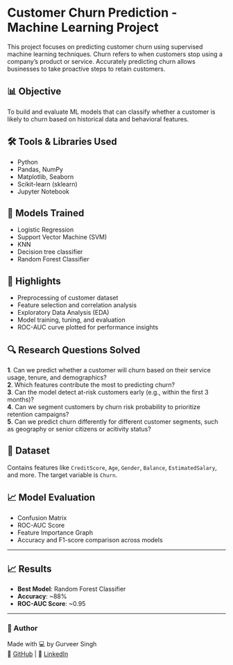 # Customer Churn Prediction - Machine Learning Project

This project focuses on predicting customer churn using supervised machine learning techniques. Churn refers to when customers stop using a company’s product or service. Accurately predicting churn allows businesses to take proactive steps to retain customers.

## 📊 Objective

To build and evaluate ML models that can classify whether a customer is likely to churn based on historical data and behavioral features.

## 🛠️ Tools & Libraries Used

- Python
- Pandas, NumPy
- Matplotlib, Seaborn
- Scikit-learn (sklearn)
- Jupyter Notebook

## 🧠 Models Trained

- Logistic Regression
- Support Vector Machine (SVM)
- KNN
- Decision tree classifier
- Random Forest Classifier

## 📌 Highlights

- Preprocessing of customer dataset
- Feature selection and correlation analysis
- Exploratory Data Analysis (EDA)
- Model training, tuning, and evaluation
- ROC-AUC curve plotted for performance insights

## 🔍 Research Questions Solved

**1**. Can we predict whether a customer will churn based on their service usage, tenure, and demographics?  
**2**. Which features contribute the most to predicting churn?  
**3**. Can the model detect at-risk customers early (e.g., within the first 3 months)?  
**4**. Can we segment customers by churn risk probability to prioritize retention campaigns?  
**5**. Can we predict churn differently for different customer segments, such as geography or senior citizens or acitivity status?
## 📁 Dataset

Contains features like `CreditScore`, `Age`, `Gender`, `Balance`, `EstimatedSalary`, and more. The target variable is `Churn`.

## 📈 Model Evaluation

- Confusion Matrix
- ROC-AUC Score
- Feature Importance Graph
- Accuracy and F1-score comparison across models

---

## 📈 Results

- **Best Model**: Random Forest Classifier
- **Accuracy**: ~88%
- **ROC-AUC Score**: ~0.95

---

### 📌 Author

Made with 💻 by Gurveer Singh  
🔗 [GitHub](https://github.com/GurveerSingh123) | 💼 [LinkedIn](https://www.linkedin.com/in/gurveer-singh-847b37312)

